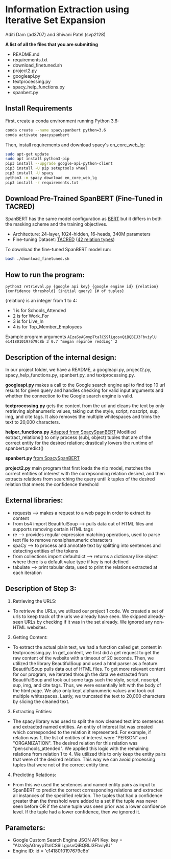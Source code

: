 # Information Extraction using Iterative Set Expansion
Aditi Dam (ad3707) and Shivani Patel (svp2128)

**A list of all the files that you are submitting**
 - README.md
 - requirements.txt 
 - download_finetuned.sh
 - project2.py
 - googleapi.py 
 - textprocessing.py
 - spacy_help_functions.py
 - spanbert.py


## Install Requirements
First, create a conda environment running Python 3.6:

```bash
conda create --name spacyspanbert python=3.6
conda activate spacyspanbert
```

Then, install requirements and download spacy's en_core_web_lg:
```bash
sudo apt-get update
sudo apt install python3-pip
pip3 install --upgrade google-api-python-client
pip3 install -U pip setuptools wheel
pip3 install -U spacy
python3 -m spacy download en_core_web_lg
pip3 install -r requirements.txt
```

## Download Pre-Trained SpanBERT (Fine-Tuned in TACRED)
SpanBERT has the same model configuration as [BERT](https://github.com/google-research/bert) but it differs in
both the masking scheme and the training objectives.

* Architecture: 24-layer, 1024-hidden, 16-heads, 340M parameters
* Fine-tuning Dataset: [TACRED](https://nlp.stanford.edu/projects/tacred/) ([42 relation types](https://github.com/gkaramanolakis/SpanBERT/blob/master/relations.txt))

To download the fine-tuned SpanBERT model run: 

```bash
bash ./download_finetuned.sh
```

## How to run the program:
```python3 retrieval.py {google api key} {google engine id} {relation} {confidence threshold} {initial query} {# of tuples}```

 {relation} is an integer from 1 to 4:
 - 1 is for Schools_Attended
 - 2 is for Work_For
 - 3 is for Live_In
 - 4 is for Top_Member_Employees
 
Example program arguments
```AIzaSyAGmypTtalCS9lLgosvQiBQBIJ3FbviylU e1418010197679c8b 3 0.7 "megan repinoe redding" 2```

## Description of the internal design:
In our project folder, we have a README, a googleapi.py, project2.py, spacy_help_functions.py, spanbert.py, and textprocessing.py. 

**googleapi.py** makes a call to the Google search engine api to find top 10 url results for given query and handles checking for valid input arguments and whether the connection to the Google search engine is valid.

**textprocessing.py** gets the content from the url and cleans the text by only retrieving alphanumeric values, taking out the style, script, noscript, sup, img, and cite tags. It also removes the multiple whitespaces and trims the text to 20,000 characters. 

**helper_functions.py** [Adapted from SpacySpanBERT](https://github.com/gkaramanolakis/SpacySpanBERT/blob/master/spacy_help_functions.py) Modified extract_relations() to only process (subj, object) tuples that are of the correct entity for the desired relation; drastically lowers the runtime of spanbert.predict()

**spanbert.py** [from SpacySpanBERT](https://github.com/gkaramanolakis/SpacySpanBERT/blob/master/README.md)

**project2.py** main program that first loads the nlp model, matches the correct entities of interest with the correpsonding relation desired, and then extracts relations from searching the query until k tuples of the desired relation that meets the confidence threshold


## External libraries:
- requests --> makes a request to a web page in order to extract its content
- from bs4 import BeautifulSoup --> pulls data out of HTML files and supports removing certain HTML tags
- re --> provides regular expression matching operations, used to parse text file to remove nonalphanumeric characters
- spaCy --> to process and annotate text by splitting into sentences and detecting entities of the tokens
- from collections import defaultdict --> returns a dictionary like object where there is a default value type if key is not defined
- tabulate --> print tabular data, used to print the relations extracted at each iteration


## Description of Step 3:
1) Retrieving the URLS: 
 - To retrieve the URLs, we utilized our project 1 code. We created a set of urls to keep track of the urls we already have seen. We skipped already-seen URLs by checking if it was in the set already. We ignored any non-HTML websites.

2) Getting Content: 
- To extract the actual plain text, we had a function called get_content in textprocessing.py. In get_content, we first did a get request to get the raw content of the website with a timeout of 20 seconds. Then, we utilized the library BeautifulSoup and used a html parser as a feature. BeautifulSoup pulls data out of HTML files. To get more relevant content for our program, we iterated through the data we extracted from BeautifulSoup and took out some tags such the style, script, noscript, sup, img, and cite tags. Thus, we were essentially left with the body of the html page. We also only kept alphanumeric values and took out multiple whitespaces. Lastly, we truncated the text to 20,000 characters by slicing the cleaned text. 

3) Extracting Entities:
 - The spacy library was used to split the now cleaned text into sentences and extracted named entities. An entity of interest list was created which corresponded to the relation it represented. For example, if relation was 1, the list of entities of interest were "PERSON" and "ORGANIZATION". The desired relation for this relation was "per:schools_attended". We applied this logic with the remaining relations from relation 1 to 4. We utilized this to only keep the entity pairs that were of the desired relation. This way we can avoid processing tuples that were not of the correct entity time. 

4) Predicting Relations: 
- From this we used the sentences and named entity pairs as input to SpanBERT to predict the correct corresponding relations and extracted all instances of the specified relation. The tuples that had a confidence greater than the threshold were added to a set if the tuple was never seen before OR if the same tuple was seen prior was a lower confidence level. If the tuple had a lower confidence, then we ignored it. 
 
## Parameters:
- Google Custom Search Engine JSON API Key: key = "AIzaSyAGmypTtalCS9lLgosvQiBQBIJ3FbviylU"
- Engine ID: id = 'e1418010197679c8b'
